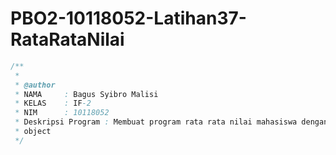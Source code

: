 # PBO2-10118052-Latihan37-RataRataNilai

```java
/**
 *
 * @author
 * NAMA     : Bagus Syibro Malisi
 * KELAS    : IF-2
 * NIM      : 10118052
 * Deskripsi Program : Membuat program rata rata nilai mahasiswa dengan berbasis 
 * object
 */
 ```
 
